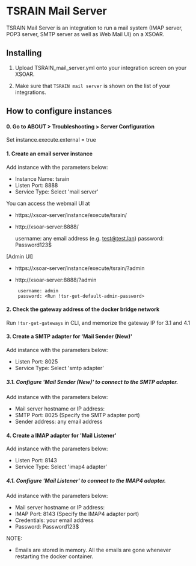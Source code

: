 TSRAIN Mail Server
===========

TSRAIN Mail Server is an integration to run a mail system (IMAP server, POP3 server, SMTP server as well as Web Mail UI) on a XSOAR.


Installing
----------

1. Upload TSRAIN_mail_server.yml onto your integration screen on your XSOAR.

2. Make sure that `TSRAIN mail server` is shown on the list of your integrations.


How to configure instances
----------

#### 0.  Go to ABOUT > Troubleshooting > Server Configuration
  Set  instance.execute.external = true


#### 1. Create an email server instance
  Add instance with the parameters below:
   - Instance Name: tsrain
   - Listen Port: 8888
   - Service Type: Select 'mail server'

  You can access the webmail UI at
   - https://xsoar-server/instance/execute/tsrain/
   - http://xsoar-server:8888/
    
      username: any email address (e.g. test@test.lan)
      password: Password123$

   [Admin UI]
   - https://xsoar-server/instance/execute/tsrain/?admin
   - http://xsoar-server:8888/?admin
 
      ```
       username: admin
       password: <Run !tsr-get-default-admin-password>
      ```

#### 2. Check the gateway address of the docker bridge network

  Run `!tsr-get-gateways` in CLI,
  and memorize the gateway IP for 3.1 and 4.1


#### 3. Create a SMTP adapter for 'Mail Sender (New)'
 Add instance with the parameters below:
  - Listen Port: 8025
  - Service Type: Select 'smtp adapter'

##### 3.1. Configure 'Mail Sender (New)' to connect to the SMTP adapter.
 Add instance with the parameters below:
  - Mail server hostname or IP address: <gateway IP>
  - SMTP Port: 8025  (Specify the SMTP adapter port)
  - Sender address: any email address


#### 4. Create a IMAP adapter for 'Mail Listener'
 Add instance with the parameters below:
  - Listen Port: 8143
  - Service Type: Select 'imap4 adapter'

##### 4.1. Configure 'Mail Listener' to connect to the IMAP4 adapter.
 Add instance with the parameters below:
  - Mail server hostname or IP address: <gateway IP>
  - IMAP Port: 8143 (Specify the IMAP4 adapter port)
   - Credentials: your email address
   - Password: Password123$

NOTE:
 - Emails are stored in memory. All the emails are gone whenever restarting the docker container.
  
